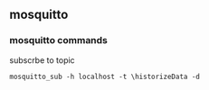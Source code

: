 ## mosquitto

### mosquitto commands

subscrbe to topic
```
mosquitto_sub -h localhost -t \historizeData -d
```
